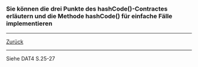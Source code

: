 ### Sie können die drei Punkte des hashCode()-Contractes erläutern und die Methode hashCode() für einfache Fälle implementieren

---

[Zurück](600vergleich.md)

---
Siehe DAT4 S.25-27
